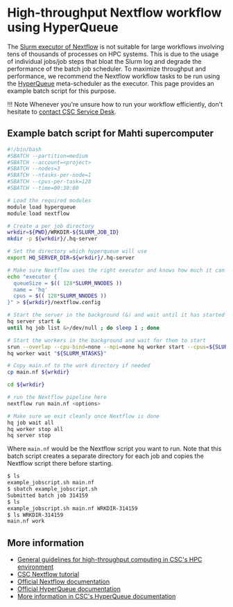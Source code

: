# High-throughput Nextflow workflow using HyperQueue

The
[Slurm executor of Nextflow](https://www.nextflow.io/docs/latest/executor.html#slurm)
is not suitable for large workflows involving tens of thousands of processes on
HPC systems. This is due to the usage of individual jobs/job steps that bloat
the Slurm log and degrade the performance of the batch job scheduler. To
maximize throughput and performance, we recommend the Nextflow workflow tasks
to be run using the [HyperQueue](../../apps/hyperqueue.md) meta-scheduler as
the executor. This page provides an example batch script for this purpose.

!!! Note
    Whenever you're unsure how to run your workflow efficiently, don't hesitate
    to [contact CSC Service Desk](../contact.md).

## Example batch script for Mahti supercomputer

```bash title="example_jobscript.sh"
#!/bin/bash
#SBATCH --partition=medium
#SBATCH --account=<project>
#SBATCH --nodes=3
#SBATCH --ntasks-per-node=1
#SBATCH --cpus-per-task=128
#SBATCH --time=00:30:00

# Load the required modules
module load hyperqueue
module load nextflow

# Create a per job directory
wrkdir=${PWD}/WRKDIR-${SLURM_JOB_ID}
mkdir -p ${wrkdir}/.hq-server

# Set the directory which hyperqueue will use 
export HQ_SERVER_DIR=${wrkdir}/.hq-server

# Make sure Nextflow uses the right executor and knows how much it can submit
echo "executor {
  queueSize = $(( 128*SLURM_NNODES ))
  name = 'hq'
  cpus = $(( 128*SLURM_NNODES ))
}" > ${wrkdir}/nextflow.config

# Start the server in the background (&) and wait until it has started
hq server start &
until hq job list &>/dev/null ; do sleep 1 ; done

# Start the workers in the background and wait for them to start
srun --overlap --cpu-bind=none --mpi=none hq worker start --cpus=${SLURM_CPUS_PER_TASK} &
hq worker wait "${SLURM_NTASKS}"

# Copy main.nf to the work directory if needed 
cp main.nf ${wrkdir}

cd ${wrkdir}

# run the Nextflow pipeline here 
nextflow run main.nf <options>

# Make sure we exit cleanly once Nextflow is done
hq job wait all
hq worker stop all
hq server stop
```

Where `main.nf` would be the Nextflow script you want to run. Note that this
batch script creates a separate directory for each job and copies the Nextflow
script there before starting.

```bash
$ ls
example_jobscript.sh main.nf 
$ sbatch example_jobscript.sh
Submitted batch job 314159
$ ls
example_jobscript.sh main.nf WRKDIR-314159
$ ls WRKDIR-314159
main.nf work
```

## More information

* [General guidelines for high-throughput computing in CSC's HPC environment](../../computing/running/throughput.md)
* [CSC Nextflow tutorial](nextflow-tutorial.md)
* [Official Nextflow documentation](https://www.nextflow.io/docs/latest/index.html)
* [Official HyperQueue documentation](https://it4innovations.github.io/hyperqueue/stable/)
* [More information in CSC's HyperQueue documentation](../../apps/hyperqueue.md)
